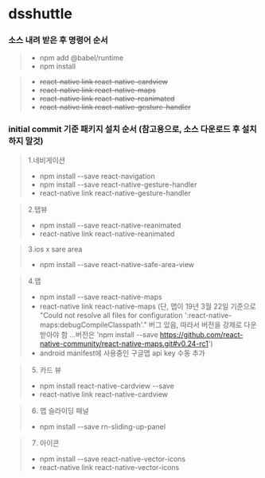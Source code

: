 # dsshuttle

### 소스 내려 받은 후 명령어 순서
> + npm add @babel/runtime
> + npm install 

> + ~~react-native link react-native-cardview~~
> + ~~react-native link react-native-maps~~
> + ~~react-native link react-native-reanimated~~
> + ~~react-native link react-native-gesture-handler~~



### initial commit 기준 패키지 설치 순서 (참고용으로, 소스 다운로드 후 설치 하지 말것)

> 1.네비게이션
> + npm install --save react-navigation
> + npm install --save react-native-gesture-handler
> + react-native link react-native-gesture-handler

> 2.탭뷰
> + npm install --save react-native-reanimated
> + react-native link react-native-reanimated

> 3.ios x sare area
> + npm install --save react-native-safe-area-view

> 4.맵
> + npm install --save react-native-maps
> + react-native link react-native-maps
(단, 맵이 19년 3월 22일 기준으로 "Could not resolve all files for configuration ':react-native-maps:debugCompileClasspath'." 버그 있음, 따라서 버전을 강제로 다운 받아야 함 ...버전은 'npm install --save https://github.com/react-native-community/react-native-maps.git#v0.24-rc1')
> + android manifest에 사용중인 구글맵 api key 수동 추가

> 5. 카드 뷰
> + npm install react-native-cardview --save
> + react-native link react-native-cardview

> 6. 맵 슬라이딩 패널
> + npm install --save rn-sliding-up-panel

> 7. 아이콘
> + npm install --save react-native-vector-icons
> + react-native link react-native-vector-icons
